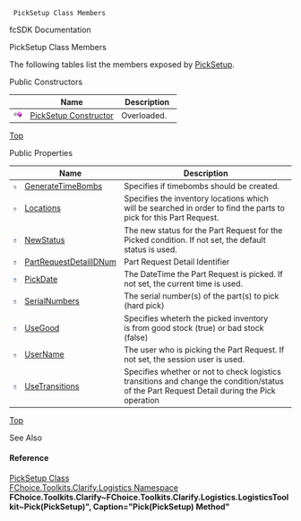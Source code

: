 ﻿     PickSetup Class Members                                                   

fcSDK Documentation

PickSetup Class Members

The following tables list the members exposed by [PickSetup](FChoice.Toolkits.Clarify~FChoice.Toolkits.Clarify.Logistics.PickSetup.md).

Public Constructors

|   | Name | Description |
| --- | --- | --- |
| ![Public Constructor](dotnetimages/publicConstructor.png) | [PickSetup Constructor](FChoice.Toolkits.Clarify~FChoice.Toolkits.Clarify.Logistics.PickSetup~_ctor.md) | Overloaded.    |

[Top](#top)

Public Properties

|   | Name | Description |
| --- | --- | --- |
| ![Public Property](dotnetimages/publicProperty.png) | [GenerateTimeBombs](FChoice.Toolkits.Clarify~FChoice.Toolkits.Clarify.Logistics.PickSetup~GenerateTimeBombs.md) | Specifies if timebombs should be created.   |
| ![Public Property](dotnetimages/publicProperty.png) | [Locations](FChoice.Toolkits.Clarify~FChoice.Toolkits.Clarify.Logistics.PickSetup~Locations.md) | Specifies the inventory locations which will be searched in order to find the parts to pick for this Part Request.   |
| ![Public Property](dotnetimages/publicProperty.png) | [NewStatus](FChoice.Toolkits.Clarify~FChoice.Toolkits.Clarify.Logistics.PickSetup~NewStatus.md) | The new status for the Part Request for the Picked condition. If not set, the default status is used.   |
| ![Public Property](dotnetimages/publicProperty.png) | [PartRequestDetailIDNum](FChoice.Toolkits.Clarify~FChoice.Toolkits.Clarify.Logistics.PickSetup~PartRequestDetailIDNum.md) | Part Request Detail Identifier   |
| ![Public Property](dotnetimages/publicProperty.png) | [PickDate](FChoice.Toolkits.Clarify~FChoice.Toolkits.Clarify.Logistics.PickSetup~PickDate.md) | The DateTime the Part Request is picked. If not set, the current time is used.   |
| ![Public Property](dotnetimages/publicProperty.png) | [SerialNumbers](FChoice.Toolkits.Clarify~FChoice.Toolkits.Clarify.Logistics.PickSetup~SerialNumbers.md) | The serial number(s) of the part(s) to pick (hard pick)   |
| ![Public Property](dotnetimages/publicProperty.png) | [UseGood](FChoice.Toolkits.Clarify~FChoice.Toolkits.Clarify.Logistics.PickSetup~UseGood.md) | Specifies wheterh the picked inventory is from good stock (true) or bad stock (false)   |
| ![Public Property](dotnetimages/publicProperty.png) | [UserName](FChoice.Toolkits.Clarify~FChoice.Toolkits.Clarify.Logistics.PickSetup~UserName.md) | The user who is picking the Part Request. If not set, the session user is used.   |
| ![Public Property](dotnetimages/publicProperty.png) | [UseTransitions](FChoice.Toolkits.Clarify~FChoice.Toolkits.Clarify.Logistics.PickSetup~UseTransitions.md) | Specifies whether or not to check logistics transitions and change the condition/status of the Part Request Detail during the Pick operation   |

[Top](#top)

See Also

#### Reference

[PickSetup Class](FChoice.Toolkits.Clarify~FChoice.Toolkits.Clarify.Logistics.PickSetup.md)  
[FChoice.Toolkits.Clarify.Logistics Namespace](FChoice.Toolkits.Clarify~FChoice.Toolkits.Clarify.Logistics_namespace.md)  
**FChoice.Toolkits.Clarify~FChoice.Toolkits.Clarify.Logistics.LogisticsToolkit~Pick(PickSetup)", Caption="Pick(PickSetup) Method"**
